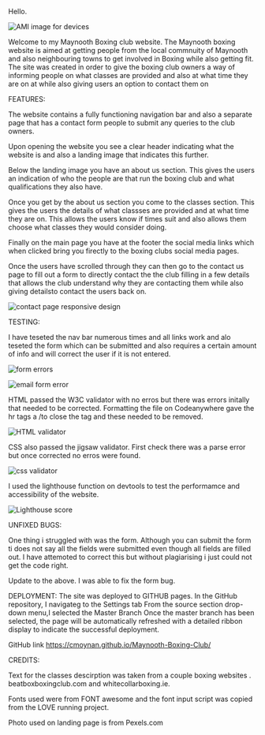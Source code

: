 Hello.


![AMI image for devices](https://github.com/cmoynan/Maynooth-Boxing-Club/assets/150179658/5abfbc6e-2c61-4b92-bd79-39d5f5a518b5)

Welcome to my Maynooth Boxing club website. The Maynooth boxing  website is aimed at getting people from the local commnuity of Maynooth and also neighbouring towns to get involved in Boxing while also getting fit. The site was created in order to give the boxing club owners a way of informing people on what classes are provided and also at what time they are on at while also giving users an option to contact them on

FEATURES:

The website contains a fully functioning navigation bar and also a separate page that has a contact form people to submit any queries to the club owners.

Upon opening the website you see a clear header indicating what the website is and also a landing image that indicates this further.

Below the landing image you have an about us section. This gives the users an indication of who the people are that run the boxing club and what qualifications they also have.

Once you get by the about us section you come to the classes section. This gives the users the details of what classses are provided and at what time they are on. This allows the users know if times suit and also allows them choose what classes they would consider doing.

Finally on the main page you have at the footer the social media links which when clicked bring you firectly to the boxing clubs social media pages.

Once the users have scrolled through they can then go to the contact us page to fill out a form to directly contact the the club filling in a few details that allows the club understand why they are contacting them while also giving detailsto contact the users back on.


![contact page responsive design](https://github.com/cmoynan/Maynooth-Boxing-Club/assets/150179658/13ab376f-ec01-4bd0-9027-8eab95892bc7)


TESTING:

I have teseted the nav bar numerous times and all links work and alo teseted the form which can be submitted and also requires a certain amount of info and will correct the user if it is not entered.

![form errors](https://github.com/cmoynan/Maynooth-Boxing-Club/assets/150179658/cc18f4e7-551c-4e3c-9d72-8c49ebcd7885)


![email form error](https://github.com/cmoynan/Maynooth-Boxing-Club/assets/150179658/102a4ade-0144-410e-a8f9-196481070827)


HTML passed the W3C validator with no erros but there was errors initally that needed to be corrected. Formatting the file on Codeanywhere gave the hr tags a /to close the tag and these needed to be removed.

![HTML validator](https://github.com/cmoynan/Maynooth-Boxing-Club/assets/150179658/b7fd83d5-f82e-492d-b8d5-de6eac2402f8)

CSS also passed the jigsaw validator. First check there was a parse error but once corrected no erros were found.

![css validator](https://github.com/cmoynan/Maynooth-Boxing-Club/assets/150179658/91ba976d-9385-4e88-8629-71b63c1b0519)

I used the lighthouse function on devtools to test the performamce and accessibility of the website.


![Lighthouse score](https://github.com/cmoynan/Maynooth-Boxing-Club/assets/150179658/2c5ef80f-51be-4715-b1c1-409cc454417b)



UNFIXED BUGS:

One thing i struggled with was the form. Although you can submit the form ti does not say all the fields were submitted even though all fields are filled out. I have attemoted to correct this but without plagiarising i just could not get the code right.

Update to the above. I was able to fix the form bug.

DEPLOYMENT: The site was deployed to GITHUB pages. In the GitHub repository, I navigateg to the Settings tab From the source section drop-down menu,I selected the Master Branch Once the master branch has been selected, the page will be automatically refreshed with a detailed ribbon display to indicate the successful deployment.

GitHub link <https://cmoynan.github.io/Maynooth-Boxing-Club/>

CREDITS:

Text for the classes descirption was taken from a couple boxing websites . beatboxboxingclub.com and whitecollarboxing.ie.

Fonts used were from FONT awesome and the font input script was copied from the LOVE running project.

Photo used on landing page is from Pexels.com
